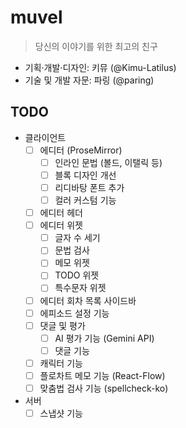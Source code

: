 # muvel

> 당신의 이야기를 위한 최고의 친구

- 기획·개발·디자인: 키뮤 (@Kimu-Latilus)
- 기술 및 개발 자문: 파링 (@paring)

## TODO
* 클라이언트
  - [ ] 에디터 (ProseMirror)
    - [ ] 인라인 문법 (볼드, 이탤릭 등)
    - [ ] 블록 디자인 개선
    - [ ] 리디바탕 폰트 추가
    - [ ] 컬러 커스텀 기능
  - [ ] 에디터 헤더
  - [ ] 에디터 위젯
    - [ ] 글자 수 세기
    - [ ] 문법 검사
    - [ ] 메모 위젯
    - [ ] TODO 위젯
    - [ ] 특수문자 위젯
  - [ ] 에디터 회차 목록 사이드바
  - [ ] 에피소드 설정 기능
  - [ ] 댓글 및 평가
    - [ ] AI 평가 기능 (Gemini API)
    - [ ] 댓글 기능
  - [ ] 캐릭터 기능
  - [ ] 플로차트 메모 기능 (React-Flow)
  - [ ] 맞춤법 검사 기능 (spellcheck-ko)

* 서버
  - [ ] 스냅샷 기능